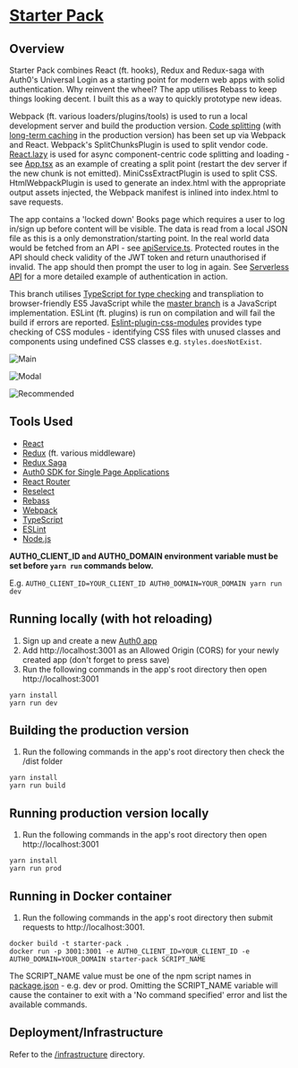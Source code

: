 # [Starter Pack](https://starter-pack-typescript.603.nz)

## Overview

Starter Pack combines React (ft. hooks), Redux and Redux-saga with Auth0's Universal Login as a starting point 
for modern web apps with solid authentication. Why reinvent the wheel? The app utilises Rebass to
keep things looking decent. I built this as a way to quickly prototype new ideas.

Webpack (ft. various loaders/plugins/tools) is used to run a local development server and build
the production version. [Code splitting](https://webpack.js.org/guides/code-splitting)
(with [long-term caching](https://webpack.js.org/guides/caching) in the production version) has
been set up via Webpack and React. Webpack's SplitChunksPlugin is used to split vendor
code. [React.lazy](https://reactjs.org/docs/code-splitting.html#reactlazy) is used for
async component-centric code splitting and loading - see [App.tsx](./src/app/App.tsx) as an
example of creating a split point (restart the dev server if the new chunk is not emitted).
MiniCssExtractPlugin is used to split CSS. HtmlWebpackPlugin is used to generate an index.html
with the appropriate output assets injected, the Webpack manifest is inlined into index.html to save requests.

The app contains a 'locked down' Books page which requires a user to log in/sign up before content
will be visible. The data is read from a local JSON file as this is a only demonstration/starting
point. In the real world data would be fetched from an API - see [apiService.ts](./src/apiService.ts).
Protected routes in the API should check validity of the JWT token and return unauthorised
if invalid. The app should then prompt the user to log in again. See
[Serverless API](https://github.com/jch254/serverless-node-dynamodb-api) for a more detailed example
of authentication in action.

This branch utilises [TypeScript for type checking](https://www.youtube.com/watch?v=V1po0BT7kac) and
transpliation to browser-friendly ES5 JavaScript while the [master branch](https://github.com/jch254/starter-pack/tree/master)
is a JavaScript implementation. ESLint (ft. plugins) is run on compilation and will fail the build
if errors are reported. [Eslint-plugin-css-modules](https://github.com/atfzl/eslint-plugin-css-modules) provides
type checking of CSS modules - identifying CSS files with unused classes and components using undefined CSS classes
e.g. `styles.doesNotExist`.

![Main](https://img.jch254.com/Main.png)

![Modal](https://img.jch254.com/Login.png)

![Recommended](https://img.jch254.com/Books.png)

## Tools Used

* [React](https://github.com/facebook/react)
* [Redux](https://github.com/reactjs/redux) (ft. various middleware)
* [Redux Saga](https://github.com/yelouafi/redux-saga)
* [Auth0 SDK for Single Page Applications](https://github.com/auth0/auth0-spa-js)
* [React Router](https://github.com/ReactTraining/react-router)
* [Reselect](https://github.com/jxnblk/rebass)
* [Rebass](https://github.com/jxnblk/rebass)
* [Webpack](https://github.com/webpack/webpack)
* [TypeScript](https://github.com/Microsoft/TypeScript)
* [ESLint](https://github.com/typescript-eslint/typescript-eslint)
* [Node.js](https://github.com/nodejs/node)

**AUTH0_CLIENT_ID and AUTH0_DOMAIN environment variable must be set before `yarn run` commands below.**

E.g. `AUTH0_CLIENT_ID=YOUR_CLIENT_ID AUTH0_DOMAIN=YOUR_DOMAIN yarn run dev`

## Running locally (with hot reloading)

1. Sign up and create a new [Auth0 app](https://auth0.com)
1. Add http://localhost:3001 as an Allowed Origin (CORS) for your newly created app (don't forget to press save)
1. Run the following commands in the app's root directory then open http://localhost:3001

```
yarn install
yarn run dev
```

## Building the production version
1. Run the following commands in the app's root directory then check the /dist folder

```
yarn install
yarn run build
```

## Running production version locally

1. Run the following commands in the app's root directory then open http://localhost:3001

```
yarn install
yarn run prod
```

## Running in Docker container
1. Run the following commands in the app's root directory then submit requests to http://localhost:3001.

```
docker build -t starter-pack .
docker run -p 3001:3001 -e AUTH0_CLIENT_ID=YOUR_CLIENT_ID -e AUTH0_DOMAIN=YOUR_DOMAIN starter-pack SCRIPT_NAME
```

The SCRIPT_NAME value must be one of the npm script names in [package.json](./package.json) - e.g. dev or prod. Omitting the SCRIPT_NAME variable 
will cause the container to exit with a 'No command specified' error and list the available commands.

## Deployment/Infrastructure

Refer to the [/infrastructure](./infrastructure) directory.

